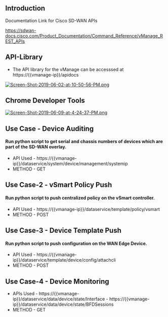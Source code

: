 
## Introduction

Documentation Link for Cisco SD-WAN APIs

https://sdwan-docs.cisco.com/Product_Documentation/Command_Reference/vManage_REST_APIs


## API-Library

- The API library for the vManage can be accesssed at ht<span>tps://{{vmanage-ip}}/apidocs
  
 
  
[![Screen-Shot-2019-06-02-at-10-50-56-PM.png](https://i.postimg.cc/PqhcfRts/Screen-Shot-2019-06-02-at-10-50-56-PM.png)](https://postimg.cc/RWsGXG6X)

## Chrome Developer Tools 

[![Screen-Shot-2019-06-09-at-4-24-37-PM.png](https://i.postimg.cc/Gp4C5fZv/Screen-Shot-2019-06-09-at-4-24-37-PM.png)](https://postimg.cc/kVPzVTM5)

## Use Case -  Device Auditing

#### Run python script to get serial and chassis numbers of devices which are part of the SD-WAN overlay.
- API Used - ht<span>tps://{{vmanage-ip}}/dataservice/system/device/management/systemip
- METHOD - GET 


## Use Case-2 - vSmart Policy Push

#### Run python script to push centralized policy on the vSmart controller.
- API Used  - ht<span>tps://{{vmanage-ip}}/dataservice/template/policy/vsmart
- METHOD - POST



## Use Case-3 - Device Template Push
#### Run python script to push configuration on the WAN Edge Device.
- API Used - ht<span>tps://{{vmanage-ip}}/dataservice/template/device/config/attachcli
- METHOD - POST


## Use Case-4 - Device Monitoring
- APIs Used - ht<span>tps://{{vmanage-ip}}/dataservice/data/device/state/Interface
            - ht<span>tps://{{vmanage-ip}}/dataservice/data/device/state/BFDSessions
- METHOD - GET  






